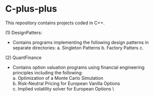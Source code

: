 # C-plus-plus
This repository contains projects coded in C++.

(1) DesignPatters:
  - Contains programs implementing the following design patterns in separate directories:
          a. Singleton Patterns
          b. Factory Patters
          c. 

(2) QuantFinance
  - Contains option valuation programs using financial engineering principles including the following: \
          a. Optimization of a Monte Carlo Simulation \
          b. Risk-Neutral Pricing for European Vanilla Options \
          c. Implied volatility solver for European Options \
